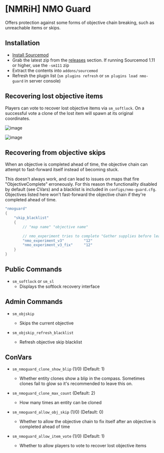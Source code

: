 # [NMRiH] NMO Guard

Offers protection against some forms of objective chain breaking, such as unreachable items or skips.

## Installation

- [Install Sourcemod](https://wiki.alliedmods.net/Installing_sourcemod)
- Grab the latest zip from the [releases](https://github.com/dysphie/nmrih-team-healing/releases) section. If running Sourcemod 1.11 or higher, use the `-sm111` zip
- Extract the contents into `addons/sourcemod`
- Refresh the plugin list (`sm plugins refresh` or `sm plugins load nmo-guard` in server console)

## Recovering lost objective items

Players can vote to recover lost objective items via `sm_softlock`. On a successful vote a clone of the lost item will spawn at its original coordinates.

![image](https://user-images.githubusercontent.com/11559683/121577277-be363880-c9ff-11eb-8ae2-10f4417090b2.png)

![image](https://user-images.githubusercontent.com/11559683/121577390-d908ad00-c9ff-11eb-9a9d-1375b19a0ef3.png)

## Recovering from objective skips

When an objective is completed ahead of time, the objective chain can attempt to fast-forward itself instead of becoming stuck. 

This doesn't always work, and can lead to issues on maps that fire "ObjectiveComplete" erroneously.
For this reason the functionality disabled by default (see CVars) and a blacklist is included in `configs/nmo-guard.cfg`. Objectives listed here won't fast-forward the objective chain if they're completed ahead of time.

```cpp
"nmoguard"
{
	"skip_blacklist"
	{
		// "map name" "objective name"
		
		// nmo_experiment tries to complete "Gather supplies before leaving" when the round starts
		"nmo_experiment_v3"			"12"
		"nmo_experiment_v3_fix"		"12"
	}
}
```

## Public Commands

- `sm_softlock` or `sm_sl`
  - Displays the softlock recovery interface

## Admin Commands

- `sm_objskip`
  - Skips the current objective 

- `sm_objskip_refresh_blacklist`
  - Refresh objective skip blacklist

## ConVars

- `sm_nmoguard_clone_show_blip` (1/0) (Default: 1)
  - Whether entity clones show a blip in the compass. Sometimes clones fail to glow so it's recommended to leave this on.

- `sm_nmoguard_clone_max_count` (Default: 2)
  - How many times an entity can be cloned
  
- `sm_nmoguard_allow_obj_skip`  (1/0) (Default: 0)
  - Whether to allow the objective chain to fix itself after an objective is completed ahead of time
  
- `sm_nmoguard_allow_item_vote`  (1/0) (Default: 1)
  - Whether to allow players to vote to recover lost objective items
